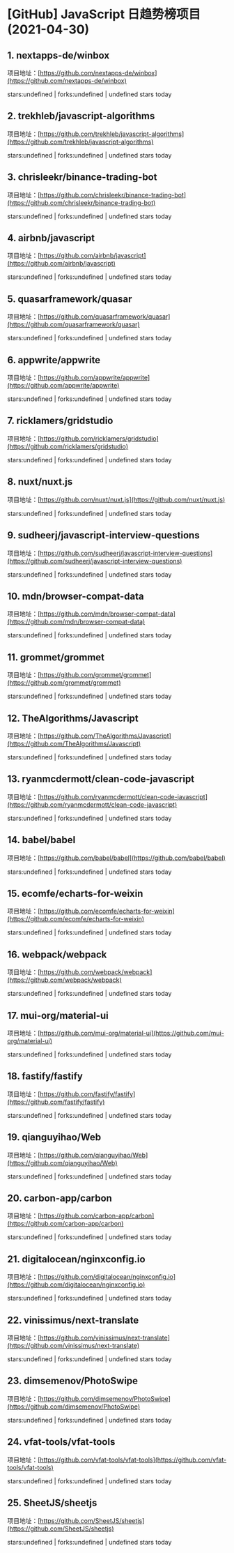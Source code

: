 # [GitHub] JavaScript 日趋势榜项目(2021-04-30)

## 1. nextapps-de/winbox 

项目地址：[https://github.com/nextapps-de/winbox](https://github.com/nextapps-de/winbox)

stars:undefined | forks:undefined | undefined stars today 



## 2. trekhleb/javascript-algorithms 

项目地址：[https://github.com/trekhleb/javascript-algorithms](https://github.com/trekhleb/javascript-algorithms)

stars:undefined | forks:undefined | undefined stars today 



## 3. chrisleekr/binance-trading-bot 

项目地址：[https://github.com/chrisleekr/binance-trading-bot](https://github.com/chrisleekr/binance-trading-bot)

stars:undefined | forks:undefined | undefined stars today 



## 4. airbnb/javascript 

项目地址：[https://github.com/airbnb/javascript](https://github.com/airbnb/javascript)

stars:undefined | forks:undefined | undefined stars today 



## 5. quasarframework/quasar 

项目地址：[https://github.com/quasarframework/quasar](https://github.com/quasarframework/quasar)

stars:undefined | forks:undefined | undefined stars today 



## 6. appwrite/appwrite 

项目地址：[https://github.com/appwrite/appwrite](https://github.com/appwrite/appwrite)

stars:undefined | forks:undefined | undefined stars today 



## 7. ricklamers/gridstudio 

项目地址：[https://github.com/ricklamers/gridstudio](https://github.com/ricklamers/gridstudio)

stars:undefined | forks:undefined | undefined stars today 



## 8. nuxt/nuxt.js 

项目地址：[https://github.com/nuxt/nuxt.js](https://github.com/nuxt/nuxt.js)

stars:undefined | forks:undefined | undefined stars today 



## 9. sudheerj/javascript-interview-questions 

项目地址：[https://github.com/sudheerj/javascript-interview-questions](https://github.com/sudheerj/javascript-interview-questions)

stars:undefined | forks:undefined | undefined stars today 



## 10. mdn/browser-compat-data 

项目地址：[https://github.com/mdn/browser-compat-data](https://github.com/mdn/browser-compat-data)

stars:undefined | forks:undefined | undefined stars today 



## 11. grommet/grommet 

项目地址：[https://github.com/grommet/grommet](https://github.com/grommet/grommet)

stars:undefined | forks:undefined | undefined stars today 



## 12. TheAlgorithms/Javascript 

项目地址：[https://github.com/TheAlgorithms/Javascript](https://github.com/TheAlgorithms/Javascript)

stars:undefined | forks:undefined | undefined stars today 



## 13. ryanmcdermott/clean-code-javascript 

项目地址：[https://github.com/ryanmcdermott/clean-code-javascript](https://github.com/ryanmcdermott/clean-code-javascript)

stars:undefined | forks:undefined | undefined stars today 



## 14. babel/babel 

项目地址：[https://github.com/babel/babel](https://github.com/babel/babel)

stars:undefined | forks:undefined | undefined stars today 



## 15. ecomfe/echarts-for-weixin 

项目地址：[https://github.com/ecomfe/echarts-for-weixin](https://github.com/ecomfe/echarts-for-weixin)

stars:undefined | forks:undefined | undefined stars today 



## 16. webpack/webpack 

项目地址：[https://github.com/webpack/webpack](https://github.com/webpack/webpack)

stars:undefined | forks:undefined | undefined stars today 



## 17. mui-org/material-ui 

项目地址：[https://github.com/mui-org/material-ui](https://github.com/mui-org/material-ui)

stars:undefined | forks:undefined | undefined stars today 



## 18. fastify/fastify 

项目地址：[https://github.com/fastify/fastify](https://github.com/fastify/fastify)

stars:undefined | forks:undefined | undefined stars today 



## 19. qianguyihao/Web 

项目地址：[https://github.com/qianguyihao/Web](https://github.com/qianguyihao/Web)

stars:undefined | forks:undefined | undefined stars today 



## 20. carbon-app/carbon 

项目地址：[https://github.com/carbon-app/carbon](https://github.com/carbon-app/carbon)

stars:undefined | forks:undefined | undefined stars today 



## 21. digitalocean/nginxconfig.io 

项目地址：[https://github.com/digitalocean/nginxconfig.io](https://github.com/digitalocean/nginxconfig.io)

stars:undefined | forks:undefined | undefined stars today 



## 22. vinissimus/next-translate 

项目地址：[https://github.com/vinissimus/next-translate](https://github.com/vinissimus/next-translate)

stars:undefined | forks:undefined | undefined stars today 



## 23. dimsemenov/PhotoSwipe 

项目地址：[https://github.com/dimsemenov/PhotoSwipe](https://github.com/dimsemenov/PhotoSwipe)

stars:undefined | forks:undefined | undefined stars today 



## 24. vfat-tools/vfat-tools 

项目地址：[https://github.com/vfat-tools/vfat-tools](https://github.com/vfat-tools/vfat-tools)

stars:undefined | forks:undefined | undefined stars today 



## 25. SheetJS/sheetjs 

项目地址：[https://github.com/SheetJS/sheetjs](https://github.com/SheetJS/sheetjs)

stars:undefined | forks:undefined | undefined stars today 



